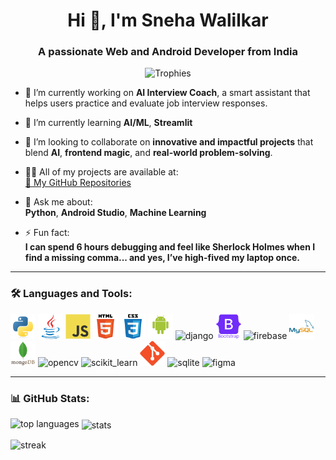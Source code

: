 <h1 align="center">Hi 👋, I'm Sneha Walilkar</h1>
<h3 align="center">A passionate Web and Android Developer from India</h3>

<p align="center">
  <img src="https://github-profile-trophy.vercel.app/?username=snehawalilkar07&theme=tokyonight&margin-w=15&margin-h=15" alt="Trophies" />
</p>

- 🔭 I’m currently working on **AI Interview Coach**, a smart assistant that helps users practice and evaluate job interview responses.

- 🌱 I’m currently learning **AI/ML**, **Streamlit**
- 👯 I’m looking to collaborate on **innovative and impactful projects** that blend **AI**, **frontend magic**, and **real-world problem-solving**.

- 👨‍💻 All of my projects are available at:  
  [🔗 My GitHub Repositories](https://github.com/snehawalilkar07?tab=repositories)

- 💬 Ask me about:  
  **Python**, **Android Studio**, **Machine Learning**

- ⚡ Fun fact:  
  **I can spend 6 hours debugging and feel like Sherlock Holmes when I find a missing comma... and yes, I’ve high-fived my laptop once.**



<!-- <h3 align="left">🌐 Connect with me:</h3>
<!-- You can add links later if needed -->
<!-- <p align="left">
  <a href="https://linkedin.com/in/sneha-walilkar" target="blank"><img align="center" src="https://cdn.jsdelivr.net/npm/simple-icons@3.0.1/icons/linkedin.svg" alt="linkedin" height="30" width="40" /></a>
  <a href="mailto:sneha.walilkar@gmail.com"><img align="center" src="https://cdn.jsdelivr.net/npm/simple-icons@3.0.1/icons/gmail.svg" alt="gmail" height="30" width="40" /></a>
  <!-- Add your Medium, Dev.to, etc. if you'd like -->
<!-- </p> -->


---

<h3 align="left">🛠️ Languages and Tools:</h3>

<p align="left">
  <!-- Dev Icons section -->
  <img src="https://raw.githubusercontent.com/devicons/devicon/master/icons/python/python-original.svg" alt="python" width="40" height="40"/>
  <img src="https://raw.githubusercontent.com/devicons/devicon/master/icons/java/java-original.svg" alt="java" width="40" height="40"/>
  <img src="https://raw.githubusercontent.com/devicons/devicon/master/icons/javascript/javascript-original.svg" alt="javascript" width="40" height="40"/>
  <img src="https://raw.githubusercontent.com/devicons/devicon/master/icons/html5/html5-original-wordmark.svg" alt="html5" width="40" height="40"/>
  <img src="https://raw.githubusercontent.com/devicons/devicon/master/icons/css3/css3-original-wordmark.svg" alt="css3" width="40" height="40"/>
  <img src="https://raw.githubusercontent.com/devicons/devicon/master/icons/android/android-original-wordmark.svg" alt="android" width="40" height="40"/>
  <img src="https://cdn.worldvectorlogo.com/logos/django.svg" alt="django" width="40" height="40"/>
  <img src="https://raw.githubusercontent.com/devicons/devicon/master/icons/bootstrap/bootstrap-plain-wordmark.svg" alt="bootstrap" width="40" height="40"/>
  <img src="https://www.vectorlogo.zone/logos/firebase/firebase-icon.svg" alt="firebase" width="40" height="40"/>
  <img src="https://raw.githubusercontent.com/devicons/devicon/master/icons/mysql/mysql-original-wordmark.svg" alt="mysql" width="40" height="40"/>
  <img src="https://raw.githubusercontent.com/devicons/devicon/master/icons/mongodb/mongodb-original-wordmark.svg" alt="mongodb" width="40" height="40"/>
  <img src="https://www.vectorlogo.zone/logos/opencv/opencv-icon.svg" alt="opencv" width="40" height="40"/>
  <img src="https://upload.wikimedia.org/wikipedia/commons/0/05/Scikit_learn_logo_small.svg" alt="scikit_learn" width="40" height="40"/>
  <img src="https://raw.githubusercontent.com/devicons/devicon/master/icons/git/git-original.svg" alt="git" width="40" height="40"/>
  <img src="https://www.vectorlogo.zone/logos/sqlite/sqlite-icon.svg" alt="sqlite" width="40" height="40"/>
  <img src="https://www.vectorlogo.zone/logos/figma/figma-icon.svg" alt="figma" width="40" height="40"/>
</p>

---

<h3 align="left">📊 GitHub Stats:</h3>

<p><img align="left" src="https://github-readme-stats.vercel.app/api/top-langs?username=snehawalilkar07&show_icons=true&locale=en&layout=compact&theme=tokyonight" alt="top languages" /></p>

<p>&nbsp;<img align="center" src="https://github-readme-stats.vercel.app/api?username=snehawalilkar07&show_icons=true&locale=en&theme=tokyonight" alt="stats" /></p>

<p><img align="center" src="https://github-readme-streak-stats.herokuapp.com/?user=snehawalilkar07&theme=tokyonight" alt="streak" /></p>
